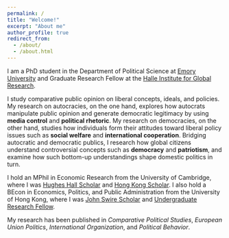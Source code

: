 ```yaml
---
permalink: /
title: "Welcome!"
excerpt: "About me"
author_profile: true
redirect_from: 
  - /about/
  - /about.html
---
```


I am a PhD student in the Department of Political Science at [Emory University](http://polisci.emory.edu/home) and Graduate Research Fellow at the [Halle Institute for Global Research](https://halle.emory.edu/index.html).

I study comparative public opinion on liberal concepts, ideals, and policies. My research on autocracies, on the one hand, explores how autocrats manipulate public opinion and generate democratic legitimacy by using **media control** and **political rhetoric**. My research on democracies, on the other hand, studies how individuals form their attitudes toward liberal policy issues such as **social welfare** and **international cooperation**. Bridging autocratic and democratic publics, I research how global citizens understand controversial concepts such as **democracy** and **patriotism**, and examine how such bottom-up understandings shape domestic politics in turn.

I hold an MPhil in Economic Research from the University of Cambridge, where I was [Hughes Hall Scholar](https://www.hughes.cam.ac.uk/applying/scholarships-bursaries) and [Hong Kong Scholar](https://hkses.edb.gov.hk/en/index.html). I also hold a BEcon in Economics, Politics, and Public Administration from the University of Hong Kong, where I was [John Swire Scholar](https://www.scholarships.hku.hk/Scholarships/detail/158) and [Undergraduate Research Fellow](https://tl.hku.hk/urfp).

My research has been published in _Comparative Political Studies_, _European Union Politics_, _International Organization_, and _Political Behavior_.
